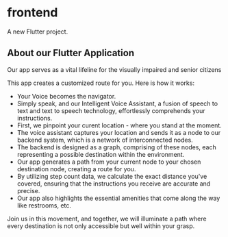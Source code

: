 # frontend

A new Flutter project.

## About our Flutter Application

Our app serves as a vital lifeline for the visually impaired and senior citizens

This app creates a customized route for you. Here is how it works:

 - Your Voice becomes the navigator. 
 - Simply speak, and our Intelligent Voice Assistant, a fusion of speech to text and text to speech technology, effortlessly comprehends your instructions. 
 - First, we pinpoint your curent location - where you stand at the moment.
 - The voice assistant captures your location and sends it as a node to our backend system, which is a network of interconnected nodes. 
 - The backend is designed as a graph, comprising of these nodes, each representing a possible destination within the environment. 
 - Our app generates a path from your current node to your chosen destination node, creating a route for you.
 - By utilizing step count data, we calculate the exact distance you've covered, ensuring that the instructions you receive are accurate and precise.
 - Our app also highlights the essential amenities that come along the way like restrooms, etc.

Join us in this movement, and together, we will illuminate a path where every destination is not only accessible but well within your grasp.





